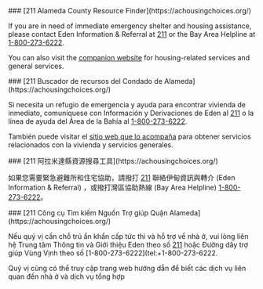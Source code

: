 <RenderIf language="en,tl">
### [211 Alameda County Resource Finder](https://achousingchoices.org/)

If you are in need of immediate emergency shelter and housing assistance, please contact Eden Information & Referral at [211](tel:+1-510-537-2552) or the Bay Area Helpline at [1-800-273-6222](tel:+1-800-273-6222).

You can also visit the [companion website](https://achousingchoices.org/) for housing-related services and general services.

</RenderIf>
<RenderIf language="es">
### [211 Buscador de recursos del Condado de Alameda](https://achousingchoices.org/)

Si necesita un refugio de emergencia y ayuda para encontrar vivienda de inmediato, comuníquese con Información y Derivaciones de Eden al [211](tel:+1-510-537-2552) o la línea de ayuda del Área de la Bahía al [1-800-273-6222](tel:+1-800-273-6222).

También puede visitar el [sitio web que lo acompaña](https://achousingchoices.org/) para obtener servicios relacionados con la vivienda y servicios generales.

</RenderIf>
<RenderIf language="zh">
### [211 阿拉米達縣資源搜尋工具](https://achousingchoices.org/)

如果您需要緊急避難所和住宅協助，請撥打 [211](tel:+1-510-537-2552) 聯絡伊甸資訊與轉介 (Eden Information & Referral) ，或撥打灣區協助熱線 (Bay Area Helpline) [1-800-273-6222](tel:+1-800-273-6222)。

</RenderIf>
<RenderIf language="vi">
### [211 Công cụ Tìm kiếm Nguồn Trợ giúp Quận Alameda](https://achousingchoices.org/)

Nếu quý vị cần chỗ trú ẩn khẩn cấp tức thì và hỗ trợ về nhà ở, vui lòng liên hệ Trung tâm Thông tin và Giới thiệu Eden theo số [211](tel:+1-510-537-2552) hoặc Đường dây trợ giúp Vùng Vịnh theo số [1-800-273-6222](tel:+1-800-273-6222.

Quý vị cũng có thể truy cập trang web hướng dẫn để biết các dịch vụ liên quan đến nhà ở và dịch vụ tổng hợp

</RenderIf>
